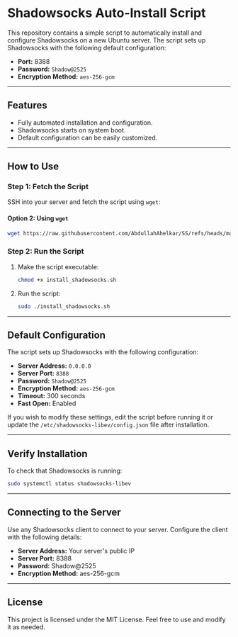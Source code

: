 # Shadowsocks Auto-Install Script

This repository contains a simple script to automatically install and configure Shadowsocks on a new Ubuntu server. The script sets up Shadowsocks with the following default configuration:

- **Port:** 8388
- **Password:** `Shadow@2525`
- **Encryption Method:** `aes-256-gcm`

---

## Features
- Fully automated installation and configuration.
- Shadowsocks starts on system boot.
- Default configuration can be easily customized.

---

## How to Use

### **Step 1: Fetch the Script**

SSH into your server and fetch the script using `wget`:

#### Option 2: Using `wget`
```bash
wget https://raw.githubusercontent.com/AbdullahAhelkar/SS/refs/heads/main/install.sh
```

### **Step 2: Run the Script**

1. Make the script executable:
   ```bash
   chmod +x install_shadowsocks.sh
   ```

2. Run the script:
   ```bash
   sudo ./install_shadowsocks.sh
   ```

---

## Default Configuration
The script sets up Shadowsocks with the following configuration:

- **Server Address:** `0.0.0.0`
- **Server Port:** `8388`
- **Password:** `Shadow@2525`
- **Encryption Method:** `aes-256-gcm`
- **Timeout:** 300 seconds
- **Fast Open:** Enabled

If you wish to modify these settings, edit the script before running it or update the `/etc/shadowsocks-libev/config.json` file after installation.

---

## Verify Installation

To check that Shadowsocks is running:
```bash
sudo systemctl status shadowsocks-libev
```

---

## Connecting to the Server

Use any Shadowsocks client to connect to your server. Configure the client with the following details:

- **Server Address:** Your server's public IP
- **Server Port:** 8388
- **Password:** Shadow@2525
- **Encryption Method:** aes-256-gcm

---

## License
This project is licensed under the MIT License. Feel free to use and modify it as needed.
